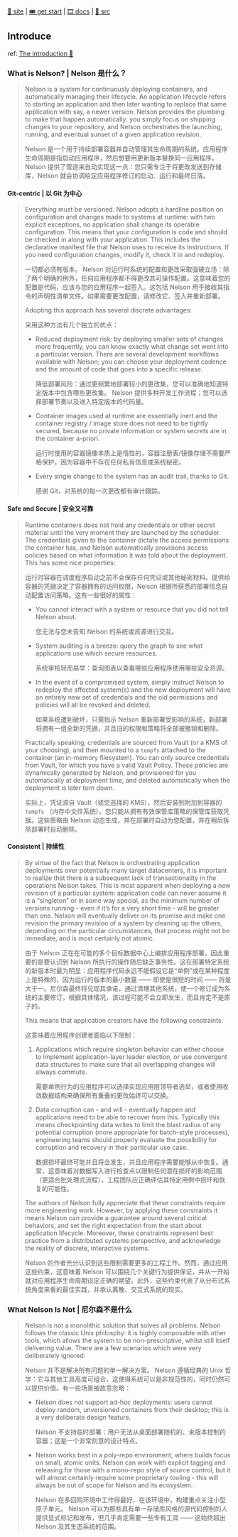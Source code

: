 [blog:nelson-integrates-kubernetes/timperrett]: https://timperrett.com/2017/12/07/nelson-integrates-kubernetes/ "Nelson integrates Kubernetes | This is my blog. // Nelson 集成 Kubernetes | 这是我的博客。"
[blog:nomad-with-envoy-and-consul/timperrett]: https://timperrett.com/2017/05/13/nomad-with-envoy-and-consul/ "Envoy with Nomad and Consul | This is my blog. // 特使与游牧者和领事 | 这是我的博客。"

[🎫 site][site] | [🎟 get start][getting-started/docs] | [🎞 docs][documentation/docs] | [🧣 src][src/gh]

[site]: https://getnelson.io/ "Nelson – Cloud-native container deployment // Nelson – 云原生容器部署"
[introduction/docs]: https://getnelson.io/introduction/ "Nelson is a system for continuously deploying containers, and automatically managing their lifecycle. An application lifecycle refers to starting an application and then later wanting to replace that same application with say, a newer version. Nelson provides the plumbing to make that happen automatically: you simply focus on shipping changes to your repository, and Nelson orchestrates the launching, running, and eventual sunset of a given application revision. // Nelson 是一个用于持续部署容器并自动管理其生命周期的系统。应用程序生命周期是指启动应用程序，然后想要用更新版本替换同一应用程序。 Nelson 提供了管道来自动实现这一点：您只需专注于将更改发送到存储库，Nelson 就会协调给定应用程序修订的启动、运行和最终日落。 /// Nelson is not a monolithic solution that solves all problems. Nelson follows the classic Unix philosphy: it is highly composable with other tools, which allows the system to be non-prescriptive, whilst still itself delivering value. // Nelson 并不是解决所有问题的单一解决方案。 Nelson 遵循经典的 Unix 哲学：它与其他工具高度可组合，这使得系统可以是非规范性的，同时仍然可以提供价值。"
[getting-started/docs]: https://getnelson.io/getting-started/ "This user guide covers the information that a user should make themselves familiar with to both get started with Nelson, and also get the most out of the system. Certain parts of Nelson have been covered in more detail than would be typical for an entry-level user guide, but this is to make sure users are fully aware of the choices they are making when building out their deployment specification. // 本用户指南涵盖了用户应该熟悉的信息，以便开始使用 Nelson 并充分利用系统。 Nelson 的某些部分比入门级用户指南的典型内容更详细，但这是为了确保用户充分了解他们在构建部署规范时所做的选择。"
[documentation/docs]: https://getnelson.io/documentation/ "The Nelson documentation serves as a reference guide for all available features and options of Nelson. If you’re just getting started, please consider reading the introduction and working through the Getting Started guides or tutorial sections. // Nelson 文档可作为 Nelson 所有可用功能和选项的参考指南。如果您刚刚开始，请考虑阅读简介并完成入门指南或教程部分。"

[src/gh]: https://github.com/getnelson/nelson.git "(Apache-2.0) (Languages: Scala 97.6%, Mustache 1.1%, Shell 0.6%, HTML 0.5%, HCL 0.1%, CSS 0.1%) Automated, multi-region container deployment // 自动化、多区域容器部署"

## Introduce

ref: [The introduction 🎏][introduction/docs]

### What is Nelson? | Nelson 是什么？

> Nelson is a system for continuously deploying containers, and automatically managing their lifecycle. An application lifecycle refers to starting an application and then later wanting to replace that same application with say, a newer version. Nelson provides the plumbing to make that happen automatically: you simply focus on shipping changes to your repository, and Nelson orchestrates the launching, running, and eventual sunset of a given application revision.
> 
> Nelson 是一个用于持续部署容器并自动管理其生命周期的系统。应用程序生命周期是指启动应用程序，然后想要用更新版本替换同一应用程序。 Nelson 提供了管道来自动实现这一点：您只需专注于将更改发送到存储库，Nelson 就会协调给定应用程序修订的启动、运行和最终日落。
> 

#### Git-centric | 以 Git 为中心

> Everything must be versioned. Nelson adopts a hardline position on configuration and changes made to systems at runtime: with two explicit exceptions, no application shall change its operable configuration. This means that your configuration is code and should be checked in along with your application. This includes the declarative manifest file that Nelson uses to receive its instructions. If you need configuration changes, modify it, check it in and redeploy.
> 
> 一切都必须有版本。 Nelson 对运行时系统的配置和更改采取强硬立场：除了两个明确的例外，任何应用程序都不得更改其可操作配置。这意味着您的配置是代码，应该与您的应用程序一起签入。这包括 Nelson 用于接收其指令的声明性清单文件。如果需要更改配置，请修改它、签入并重新部署。
> 
> Adopting this approach has several discrete advantages:
> 
> 采用这种方法有几个独立的优点：
> 
> - Reduced deployment risk: by deploying smaller sets of changes more frequently, you can know exactly what change set went into a particular version. There are several development workflows available with Nelson; you can choose your deployment cadence and the amount of code that goes into a specific release.
>   
>   降低部署风险：通过更频繁地部署较小的更改集，您可以准确地知道特定版本中包含哪些更改集。 Nelson 提供多种开发工作流程；您可以选择部署节奏以及进入特定版本的代码量。
>   
> - Container images used at runtime are essentially inert and the container registry / image store does not need to be tightly secured, because no private information or system secrets are in the container a-priori.
>   
>   运行时使用的容器镜像本质上是惰性的，容器注册表/镜像存储不需要严格保护，因为容器中不存在任何私有信息或系统秘密。
>   
> - Every single change to the system has an audit trail, thanks to Git.
>   
>   感谢 Git，对系统的每一次更改都有审计跟踪。
>   
> 

#### Safe and Secure | 安全又可靠

> Runtime containers does not hold any credentials or other secret material until the very moment they are launched by the scheduler. The credentials given to the container dictate the access permissions the container has, and Nelson automatically provisions access policies based on what information it was told about the deployment. This has some nice properties:
> 
> 运行时容器在调度程序启动之前不会保存任何凭证或其他秘密材料。提供给容器的凭据决定了容器拥有的访问权限，Nelson 根据所获悉的部署信息自动配置访问策略。这有一些很好的属性：
> 
> - You cannot interact with a system or resource that you did not tell Nelson about.
>   
>   您无法与您未告知 Nelson 的系统或资源进行交互。
>   
> - System auditing is a breeze: query the graph to see what applications use which secure resources.
>   
>   系统审核轻而易举：查询图表以查看哪些应用程序使用哪些安全资源。
>   
> - In the event of a compromised system, simply instruct Nelson to redeploy the affected system(s) and the new deployment will have an entirely new set of credentials and the old permissions and policies will all be revoked and deleted.
>   
>   如果系统遭到破坏，只需指示 Nelson 重新部署受影响的系统，新部署将拥有一组全新的凭据，并且旧的权限和策略将全部被撤销和删除。
>   
> 
> Practically speaking, credentials are sourced from Vault (or a KMS of your choosing), and then mounted to a `tempfs` attached to the container (an in-memory filesystem). You can only source credentials from Vault, for which you have a valid Vault Policy. These policies are dynamically generated by Nelson, and provisioned for you automatically at deployment time, and deleted automatically when the deployment is later torn down.
> 
> 实际上，凭证源自 Vault（或您选择的 KMS），然后安装到附加到容器的 `tempfs` （内存中文件系统）。您只能从拥有有效保管库策略的保管库获取凭据。这些策略由 Nelson 动态生成，并在部署时自动为您配置，并在稍后拆除部署时自动删除。
> 

#### Consistent | 持续性

> By virtue of the fact that Nelson is orchestrating application deployments over potentially many target datacenters, it is important to realize that there is a subsequent lack of transactionality in the operations Nelson takes. This is most apparent when deploying a new revision of a particular system: application code can never assume it is a “singleton” or in some way special, as the minimum number of versions running - even if it’s for a very short time - will be greater than one. Nelson will eventually deliver on its promise and make one revision the primary revision of a system by cleaning up the others, depending on the particular circumstances, that process might not be immediate, and is most certainly not atomic.
> 
> 由于 Nelson 正在在可能的多个目标数据中心上编排应用程序部署，因此重要的是要认识到 Nelson 所执行的操作随后缺乏事务性。这在部署特定系统的新版本时最为明显：应用程序代码永远不能假设它是“单例”或在某种程度上是特殊的，因为运行的版本的最小数量 —— 即使是很短的时间 —— 将是大于一。尼尔森最终将兑现其承诺，通过清理其他系统，使一个修订成为系统的主要修订，根据具体情况，该过程可能不会立即发生，而且肯定不是原子的。
> 
> This means that application creators have the following constraints:
> 
> 这意味着应用程序创建者面临以下限制：
> 
> 1.  Applications which require singleton behavior can either choose to implement application-layer leader election, or use convergent data structures to make sure that all overlapping changes will always commute.
>     
>     需要单例行为的应用程序可以选择实现应用层领导者选举，或者使用收敛数据结构来确保所有重叠的更改始终可以交换。
>     
> 2.  Data corruption can - and will - eventually happen and applications need to be able to recover from this. Typically this means checkpointing data writes to limit the blast radius of any potential corruption (more appropriate for batch-style processes), engineering teams should properly evaluate the possibility for corruption and recovery in their particular use case.
>     
>     数据损坏最终可能并且将会发生，并且应用程序需要能够从中恢复。通常，这意味着对数据写入进行检查点以限制任何潜在损坏的影响范围（更适合批处理式流程），工程团队应正确评估其特定用例中损坏和恢复的可能性。
>     
> 
> The authors of Nelson fully appreciate that these constraints require more engineering work. However, by applying these constraints it means Nelson can provide a guarantee around several critical behaviors, and set the right expectation from the start about application lifecycle. Moreover, these constraints represent best practice from a distributed systems perspective, and acknowledge the reality of discrete, interactive systems.
> 
> Nelson 的作者充分认识到这些限制需要更多的工程工作。然而，通过应用这些约束，这意味着 Nelson 可以围绕几个关键行为提供保证，并从一开始就对应用程序生命周期设定正确的期望。此外，这些约束代表了从分布式系统角度来看的最佳实践，并承认离散、交互式系统的现实。
> 

### What Nelson Is Not | 尼尔森不是什么

> Nelson is not a monolithic solution that solves all problems. Nelson follows the classic Unix philosphy: it is highly composable with other tools, which allows the system to be non-prescriptive, whilst still itself delivering value. There are a few scenarios which were very deliberately ignored:
> 
> Nelson 并不是解决所有问题的单一解决方案。 Nelson 遵循经典的 Unix 哲学：它与其他工具高度可组合，这使得系统可以是非规范性的，同时仍然可以提供价值。有一些场景被故意忽略：
> 
> - Nelson does not support ad-hoc deployments: users cannot deploy random, unversioned containers from their desktop; this is a very deliberate design feature.
>   
>   Nelson 不支持临时部署：用户无法从桌面部署随机的、未版本控制的容器；这是一个非常刻意的设计特点。
>   
> - Nelson works best in a poly-repo environment, where builds focus on small, atomic units. Nelson can work with explicit tagging and releasing for those with a mono-repo style of source control, but it will almost certainly require some proprietary tooling - this will always be out of scope for Nelson and its ecosystem.
> 
>   Nelson 在多回购环境中工作得最好，在该环境中，构建重点关注小型原子单元。 Nelson 可以为那些具有单一存储库风格的源代码控制的人提供显式标记和发布，但几乎肯定需要一些专有工具 —— 这始终超出 Nelson 及其生态系统的范围。
>   
> 




